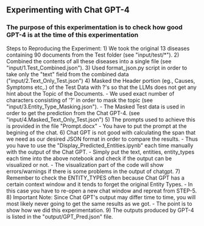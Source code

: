## Experimenting with Chat GPT-4

### The purpose of this experimentation is to check how good GPT-4 is at the time of this experimentation

Steps to Reproducing the Experiment:
	1) We took the original 13 diseases containing 90 documents from the Test folder (see "input/test/*").
	2) Combined the contents of all these diseases into a single file (see "input/1.Test_Combined.json").
	3) Used format_json.py script in order to take only the "text" field from the combined data ("input/2.Text_Only_Test.json")
	4) Masked the Header portion (eg., Causes, Symptoms etc,.) of the Test Data with ?'s so that the LLMs does not get any hint about the Topic of the Documents.
		- We used exact number of characters consisting of '?' in order to mask the topic (see "input/3.Entity_Type_Masking.json").
		- The Masked Test data is used in order to get the prediction from the Chat GPT-4. (see "input/4.Masked_Text_Only_Test.json")
	5) The prompts used to achieve this is provided in the file "Prompt.docx"
		- You have to put the prompt at the begining of the chat.
	6) Chat GPT is not good with calculating the span that we need as our desired JSON format in order to compare the results.
		- Thus you have to use the "Display_Predicted_Entities.ipynb" each time manually with the output of the Chat GPT.
		- Simply put the text, entities, entity_types each time into the above notebook and check if the output can be visualized or not.
		- The visualization part of the code will show errors/warnings if there is some problems in the output of chatgpt.
	7) Remember to check the ENTITY_TYPES often because Chat GPT has a certain context window and it tends to forget the original Entity Types.
		- In this case you have to re-open a new chat window and repreat from STEP-5.
	8) Important Note: Since Chat GPT's output may differ time to time, you will most likely never going to get the same results as we got.
		- The point is to show how we did this experimentation.
	9) The outputs produced by GPT-4 is listed in the "output/GPT_Pred.json" file.
	
	
	
	
	
	


